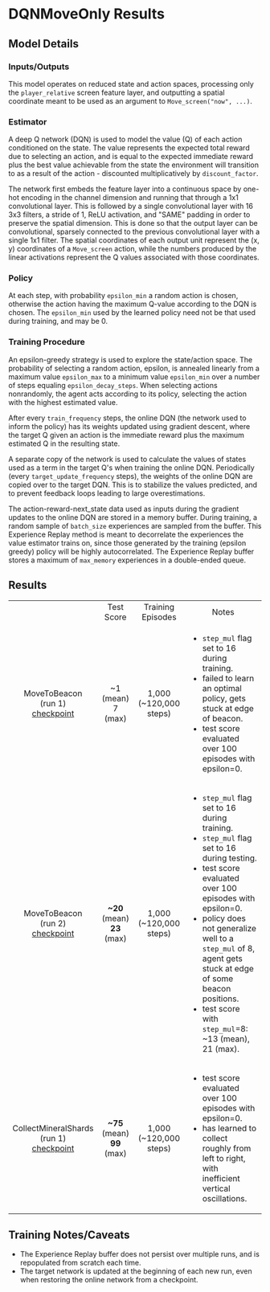 # DQNMoveOnly Results

## Model Details

### Inputs/Outputs
This model operates on reduced state and action spaces, processing only the `player_relative` screen feature layer, and outputting a spatial coordinate meant to be used as an argument to `Move_screen("now", ...)`.

### Estimator
A deep Q network (DQN) is used to model the value (Q) of each action conditioned on the state. The value represents the expected total reward due to selecting an action, and is equal to the expected immediate reward plus the best value achievable from the state the environment will transition to as a result of the action - discounted multiplicatively by `discount_factor`.

The network first embeds the feature layer into a continuous space by one-hot encoding in the channel dimension and running that through a 1x1 convolutional layer. This is followed by a single convolutional layer with 16 3x3 filters, a stride of 1, ReLU activation, and "SAME" padding in order to preserve the spatial dimension. This is done so that the output layer can be convolutional, sparsely connected to the previous convolutional layer with a single 1x1 filter. The spatial coordinates of each output unit represent the (x, y) coordinates of a `Move_screen` action, while the numbers produced by the linear activations represent the Q values associated with those coordinates.

### Policy
At each step, with probability `epsilon_min` a random action is chosen, otherwise the action having the maximum Q-value according to the DQN is chosen. The `epsilon_min` used by the learned policy need not be that used during training, and may be 0.

### Training Procedure
An epsilon-greedy strategy is used to explore the state/action space. The probability of selecting a random action, epsilon, is annealed linearly from a maximum value `epsilon_max` to a minimum value `epsilon_min` over a number of steps equaling `epsilon_decay_steps`. When selecting actions nonrandomly, the agent acts according to its policy, selecting the action with the highest estimated value.

After every `train_frequency` steps, the online DQN (the network used to inform the policy) has its weights updated using gradient descent, where the target Q given an action is the immediate reward plus the maximum estimated Q in the resulting state.

A separate copy of the network is used to calculate the values of states used as a term in the target Q's when training the online DQN. Periodically (every `target_update_frequency` steps), the weights of the online DQN are copied over to the target DQN. This is to stabilize the values predicted, and to prevent feedback loops leading to large overestimations.

The action-reward-next_state data used as inputs during the gradient updates to the online DQN are stored in a memory buffer. During training, a random sample of `batch_size` experiences are sampled from the buffer. This Experience Replay method is meant to decorrelate the experiences the value estimator trains on, since those generated by the training (epsilon greedy) policy will be highly autocorrelated. The Experience Replay buffer stores a maximum of `max_memory` experiences in a double-ended queue.

## Results
<table align="center">
  <tr>
    <td align="center"></td>
    <td align="center">Test Score</td>
    <td align="center">Training Episodes</td>
    <td align="center">Notes</td>

  </tr>
  <tr>
    <td align="center">
      MoveToBeacon<br>
      (run 1)<br>
      <a href="https://drive.google.com/file/d/18BTNB8T2JHdEyw_Fg34lrJcsA0pSst5L/view?usp=sharing">checkpoint</a>
    </td>
    <td align="center">
      ~1 (mean)<br>
      7 (max) 
    </td>
    <td align="center">
      1,000 (~120,000 steps)
    </td>
    <td align="left">
      <ul>
        <li><code>step_mul</code> flag set to 16 during training.</li>
        <li>failed to learn an optimal policy, gets stuck at edge of beacon.</li>
        <li>test score evaluated over 100 episodes with epsilon=0.</li>
      </ul>
    </td>
  </tr>
  <tr>
    <td align="center">
      MoveToBeacon<br>
      (run 2)<br>
      <a href="https://drive.google.com/open?id=1GAoxY1fEkDH8LO2_IwigYpTmsuGstyxn">checkpoint</a>
    </td>
    <td align="center">
      <strong>~20</strong> (mean)<br>
      <strong>23</strong> (max)
    </td>
    <td align="center">
      1,000 (~120,000 steps)
    </td>
    <td align="left">
      <ul>
        <li><code>step_mul</code> flag set to 16 during training.</li>
        <li><code>step_mul</code> flag set to 16 during testing.</li>
        <li>test score evaluated over 100 episodes with epsilon=0.</li>
        <li>policy does not generalize well to a <code>step_mul</code> of 8, agent gets stuck at edge of some beacon positions.</li>
        <li>test score with <code>step_mul</code>=8: ~13 (mean), 21 (max).</li>
      </ul>
    </td>
  </tr>
  <tr>
    <td align="center">
      CollectMineralShards<br>
      (run 1)<br>
      <a href="https://drive.google.com/open?id=1feaeCrnAfU7n5_EEcqqB0s6qS5HED5bB">checkpoint</a>
    </td>
    <td align="center">
      <strong>~75</strong> (mean)<br>
      <strong>99</strong> (max)
    </td>
    <td align="center">
      1,000 (~120,000 steps)
    </td>
    <td align="left">
      <ul>
        <li>test score evaluated over 100 episodes with epsilon=0.</li>
        <li>has learned to collect roughly from left to right, with inefficient vertical oscillations.</li>
      </ul>
    </td>
  </tr>
</table>

## Training Notes/Caveats
* The Experience Replay buffer does not persist over multiple runs, and is repopulated from scratch each time.
* The target network is updated at the beginning of each new run, even when restoring the online network from a checkpoint.